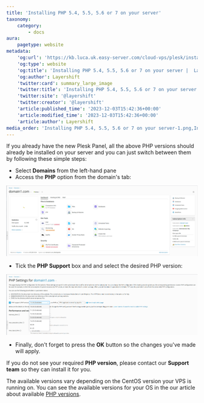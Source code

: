 ```yaml
---
title: 'Installing PHP 5.4, 5.5, 5.6 or 7 on your server'
taxonomy:
    category:
        - docs
aura:
    pagetype: website
metadata:
    'og:url': 'https://kb.luca.uk.easy-server.com/cloud-vps/plesk/installing-php-5-4-5-5-5-6-or-7-on-your-server'
    'og:type': website
    'og:title': 'Installing PHP 5.4, 5.5, 5.6 or 7 on your server |  Layershift KB'
    'og:author': Layershift
    'twitter:card': summary_large_image
    'twitter:title': 'Installing PHP 5.4, 5.5, 5.6 or 7 on your server |  Layershift KB'
    'twitter:site': '@layershift'
    'twitter:creator': '@layershift'
    'article:published_time': '2023-12-03T15:42:36+00:00'
    'article:modified_time': '2023-12-03T15:42:36+00:00'
    'article:author': Layershift
media_order: 'Installing PHP 5.4, 5.5, 5.6 or 7 on your server-1.png,Installing PHP 5.4, 5.5, 5.6 or 7 on your server-2.png'
---
```


If you already have the new Plesk Panel, all the above PHP versions should already be installed on your server and you can just switch between them by following these simple steps:

* Select **Domains** from the left-hand pane
* Access the **PHP** option from the domain's tab:

![Installing%20PHP%205.4,%205.5,%205.6%20or%207%20on%20your%20server-1](Installing%20PHP%205.4,%205.5,%205.6%20or%207%20on%20your%20server-1.png "Installing%20PHP%205.4,%205.5,%205.6%20or%207%20on%20your%20server-1")

* Tick the **PHP Support** box and and select the desired PHP version:

![Installing%20PHP%205.4,%205.5,%205.6%20or%207%20on%20your%20server-2](Installing%20PHP%205.4,%205.5,%205.6%20or%207%20on%20your%20server-2.png "Installing%20PHP%205.4,%205.5,%205.6%20or%207%20on%20your%20server-2")

* Finally, don't forget to press the **OK** button so the changes you've made will apply.

If you do not see your required **PHP version**, please contact our **Support team** so they can install it for you.

The available versions vary depending on the CentOS version your VPS is running on. You can see the available versions for your OS in the our article about available [PHP versions](/check-php-version-on-plesk).

